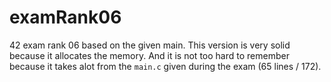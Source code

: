 # examRank06
42 exam rank 06 based on the given main. This version is very solid because it allocates the memory. And it is not too hard to remember because it takes alot from the `main.c` given during the exam (65 lines / 172).
